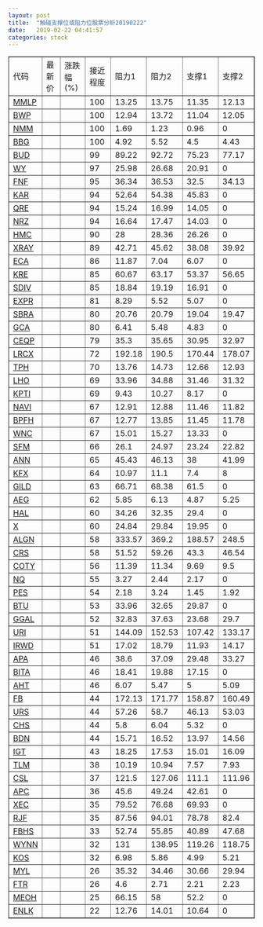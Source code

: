 ```yaml
---
layout: post
title:  "触碰支撑位或阻力位股票分析20190222"
date:   2019-02-22 04:41:57
categories: stock
---
```

<script type="text/javascript">
var stockList = []
stockList.push('gb_mmlp');
stockList.push('gb_bwp');
stockList.push('gb_nmm');
stockList.push('gb_bbg');
stockList.push('gb_bud');
stockList.push('gb_wy');
stockList.push('gb_fnf');
stockList.push('gb_kar');
stockList.push('gb_qre');
stockList.push('gb_nrz');
stockList.push('gb_hmc');
stockList.push('gb_xray');
stockList.push('gb_eca');
stockList.push('gb_kre');
stockList.push('gb_sdiv');
stockList.push('gb_expr');
stockList.push('gb_sbra');
stockList.push('gb_gca');
stockList.push('gb_ceqp');
stockList.push('gb_lrcx');
stockList.push('gb_tph');
stockList.push('gb_lho');
stockList.push('gb_kpti');
stockList.push('gb_navi');
stockList.push('gb_bpfh');
stockList.push('gb_wnc');
stockList.push('gb_sfm');
stockList.push('gb_ann');
stockList.push('gb_kfx');
stockList.push('gb_gild');
stockList.push('gb_aeg');
stockList.push('gb_hal');
stockList.push('gb_x');
stockList.push('gb_algn');
stockList.push('gb_crs');
stockList.push('gb_coty');
stockList.push('gb_nq');
stockList.push('gb_pes');
stockList.push('gb_btu');
stockList.push('gb_ggal');
stockList.push('gb_uri');
stockList.push('gb_irwd');
stockList.push('gb_apa');
stockList.push('gb_bita');
stockList.push('gb_aht');
stockList.push('gb_fb');
stockList.push('gb_urs');
stockList.push('gb_chs');
stockList.push('gb_bdn');
stockList.push('gb_igt');
stockList.push('gb_tlm');
stockList.push('gb_csl');
stockList.push('gb_apc');
stockList.push('gb_xec');
stockList.push('gb_rjf');
stockList.push('gb_fbhs');
stockList.push('gb_wynn');
stockList.push('gb_kos');
stockList.push('gb_myl');
stockList.push('gb_ftr');
stockList.push('gb_meoh');
stockList.push('gb_enlk');
</script>
<table border="1">
 <tr>
 <td>代码</td>
 <td>最新价</td>
 <td>涨跌幅(%)</td>
 <td>接近程度</td>
 <td>阻力1</td>
 <td>阻力2</td>
 <td>支撑1</td>
 <td>支撑2</td>
</tr>
  <tr id="mmlp" class="green">
  <td><a href="http://stock.finance.sina.com.cn/usstock/quotes/MMLP.html" target="_blank">MMLP</a></td><td></td><td></td><td>100</td><td>13.25</td><td>13.75</td><td>11.35</td><td>12.13</td></tr>
  <tr id="bwp" class="green">
  <td><a href="http://stock.finance.sina.com.cn/usstock/quotes/BWP.html" target="_blank">BWP</a></td><td></td><td></td><td>100</td><td>12.94</td><td>13.72</td><td>11.04</td><td>12.05</td></tr>
  <tr id="nmm" class="green">
  <td><a href="http://stock.finance.sina.com.cn/usstock/quotes/NMM.html" target="_blank">NMM</a></td><td></td><td></td><td>100</td><td>1.69</td><td>1.23</td><td>0.96</td><td>0</td></tr>
  <tr id="bbg" class="red">
  <td><a href="http://stock.finance.sina.com.cn/usstock/quotes/BBG.html" target="_blank">BBG</a></td><td></td><td></td><td>100</td><td>4.92</td><td>5.52</td><td>4.5</td><td>4.43</td></tr>
  <tr id="bud" class="green">
  <td><a href="http://stock.finance.sina.com.cn/usstock/quotes/BUD.html" target="_blank">BUD</a></td><td></td><td></td><td>99</td><td>89.22</td><td>92.72</td><td>75.23</td><td>77.17</td></tr>
  <tr id="wy" class="red">
  <td><a href="http://stock.finance.sina.com.cn/usstock/quotes/WY.html" target="_blank">WY</a></td><td></td><td></td><td>97</td><td>25.98</td><td>26.68</td><td>20.91</td><td>0</td></tr>
  <tr id="fnf" class="green">
  <td><a href="http://stock.finance.sina.com.cn/usstock/quotes/FNF.html" target="_blank">FNF</a></td><td></td><td></td><td>95</td><td>36.34</td><td>36.53</td><td>32.5</td><td>34.13</td></tr>
  <tr id="kar" class="green">
  <td><a href="http://stock.finance.sina.com.cn/usstock/quotes/KAR.html" target="_blank">KAR</a></td><td></td><td></td><td>94</td><td>52.64</td><td>54.38</td><td>45.83</td><td>0</td></tr>
  <tr id="qre" class="red">
  <td><a href="http://stock.finance.sina.com.cn/usstock/quotes/QRE.html" target="_blank">QRE</a></td><td></td><td></td><td>94</td><td>15.24</td><td>16.99</td><td>14.05</td><td>0</td></tr>
  <tr id="nrz" class="red">
  <td><a href="http://stock.finance.sina.com.cn/usstock/quotes/NRZ.html" target="_blank">NRZ</a></td><td></td><td></td><td>94</td><td>16.64</td><td>17.47</td><td>14.03</td><td>0</td></tr>
  <tr id="hmc" class="red">
  <td><a href="http://stock.finance.sina.com.cn/usstock/quotes/HMC.html" target="_blank">HMC</a></td><td></td><td></td><td>90</td><td>28</td><td>28.36</td><td>26.26</td><td>0</td></tr>
  <tr id="xray" class="red">
  <td><a href="http://stock.finance.sina.com.cn/usstock/quotes/XRAY.html" target="_blank">XRAY</a></td><td></td><td></td><td>89</td><td>42.71</td><td>45.62</td><td>38.08</td><td>39.92</td></tr>
  <tr id="eca" class="red">
  <td><a href="http://stock.finance.sina.com.cn/usstock/quotes/ECA.html" target="_blank">ECA</a></td><td></td><td></td><td>86</td><td>11.87</td><td>7.04</td><td>6.07</td><td>0</td></tr>
  <tr id="kre" class="green">
  <td><a href="http://stock.finance.sina.com.cn/usstock/quotes/KRE.html" target="_blank">KRE</a></td><td></td><td></td><td>85</td><td>60.67</td><td>63.17</td><td>53.37</td><td>56.65</td></tr>
  <tr id="sdiv" class="red">
  <td><a href="http://stock.finance.sina.com.cn/usstock/quotes/SDIV.html" target="_blank">SDIV</a></td><td></td><td></td><td>85</td><td>18.84</td><td>19.19</td><td>16.91</td><td>0</td></tr>
  <tr id="expr" class="green">
  <td><a href="http://stock.finance.sina.com.cn/usstock/quotes/EXPR.html" target="_blank">EXPR</a></td><td></td><td></td><td>81</td><td>8.29</td><td>5.52</td><td>5.07</td><td>0</td></tr>
  <tr id="sbra" class="green">
  <td><a href="http://stock.finance.sina.com.cn/usstock/quotes/SBRA.html" target="_blank">SBRA</a></td><td></td><td></td><td>80</td><td>20.76</td><td>20.79</td><td>19.04</td><td>19.47</td></tr>
  <tr id="gca" class="green">
  <td><a href="http://stock.finance.sina.com.cn/usstock/quotes/GCA.html" target="_blank">GCA</a></td><td></td><td></td><td>80</td><td>6.41</td><td>5.48</td><td>4.83</td><td>0</td></tr>
  <tr id="ceqp" class="green">
  <td><a href="http://stock.finance.sina.com.cn/usstock/quotes/CEQP.html" target="_blank">CEQP</a></td><td></td><td></td><td>79</td><td>35.3</td><td>35.65</td><td>30.95</td><td>32.97</td></tr>
  <tr id="lrcx" class="green">
  <td><a href="http://stock.finance.sina.com.cn/usstock/quotes/LRCX.html" target="_blank">LRCX</a></td><td></td><td></td><td>72</td><td>192.18</td><td>190.5</td><td>170.44</td><td>178.07</td></tr>
  <tr id="tph" class="green">
  <td><a href="http://stock.finance.sina.com.cn/usstock/quotes/TPH.html" target="_blank">TPH</a></td><td></td><td></td><td>70</td><td>13.76</td><td>14.73</td><td>12.66</td><td>12.93</td></tr>
  <tr id="lho" class="green">
  <td><a href="http://stock.finance.sina.com.cn/usstock/quotes/LHO.html" target="_blank">LHO</a></td><td></td><td></td><td>69</td><td>33.96</td><td>34.88</td><td>31.46</td><td>31.32</td></tr>
  <tr id="kpti" class="red">
  <td><a href="http://stock.finance.sina.com.cn/usstock/quotes/KPTI.html" target="_blank">KPTI</a></td><td></td><td></td><td>69</td><td>9.43</td><td>10.27</td><td>8.17</td><td>0</td></tr>
  <tr id="navi" class="green">
  <td><a href="http://stock.finance.sina.com.cn/usstock/quotes/NAVI.html" target="_blank">NAVI</a></td><td></td><td></td><td>67</td><td>12.91</td><td>12.88</td><td>11.46</td><td>11.82</td></tr>
  <tr id="bpfh" class="green">
  <td><a href="http://stock.finance.sina.com.cn/usstock/quotes/BPFH.html" target="_blank">BPFH</a></td><td></td><td></td><td>67</td><td>12.77</td><td>13.85</td><td>11.45</td><td>11.78</td></tr>
  <tr id="wnc" class="red">
  <td><a href="http://stock.finance.sina.com.cn/usstock/quotes/WNC.html" target="_blank">WNC</a></td><td></td><td></td><td>67</td><td>15.01</td><td>15.27</td><td>13.33</td><td>0</td></tr>
  <tr id="sfm" class="green">
  <td><a href="http://stock.finance.sina.com.cn/usstock/quotes/SFM.html" target="_blank">SFM</a></td><td></td><td></td><td>66</td><td>26.1</td><td>24.97</td><td>23.24</td><td>22.82</td></tr>
  <tr id="ann" class="red">
  <td><a href="http://stock.finance.sina.com.cn/usstock/quotes/ANN.html" target="_blank">ANN</a></td><td></td><td></td><td>65</td><td>45.43</td><td>46.13</td><td>38</td><td>41.99</td></tr>
  <tr id="kfx" class="green">
  <td><a href="http://stock.finance.sina.com.cn/usstock/quotes/KFX.html" target="_blank">KFX</a></td><td></td><td></td><td>64</td><td>10.97</td><td>11.1</td><td>7.4</td><td>8</td></tr>
  <tr id="gild" class="red">
  <td><a href="http://stock.finance.sina.com.cn/usstock/quotes/GILD.html" target="_blank">GILD</a></td><td></td><td></td><td>63</td><td>66.71</td><td>68.38</td><td>61.5</td><td>0</td></tr>
  <tr id="aeg" class="green">
  <td><a href="http://stock.finance.sina.com.cn/usstock/quotes/AEG.html" target="_blank">AEG</a></td><td></td><td></td><td>62</td><td>5.85</td><td>6.13</td><td>4.87</td><td>5.25</td></tr>
  <tr id="hal" class="red">
  <td><a href="http://stock.finance.sina.com.cn/usstock/quotes/HAL.html" target="_blank">HAL</a></td><td></td><td></td><td>60</td><td>34.26</td><td>32.35</td><td>29.4</td><td>0</td></tr>
  <tr id="x" class="red">
  <td><a href="http://stock.finance.sina.com.cn/usstock/quotes/X.html" target="_blank">X</a></td><td></td><td></td><td>60</td><td>24.84</td><td>29.84</td><td>19.95</td><td>0</td></tr>
  <tr id="algn" class="green">
  <td><a href="http://stock.finance.sina.com.cn/usstock/quotes/ALGN.html" target="_blank">ALGN</a></td><td></td><td></td><td>58</td><td>333.57</td><td>369.2</td><td>188.57</td><td>248.5</td></tr>
  <tr id="crs" class="green">
  <td><a href="http://stock.finance.sina.com.cn/usstock/quotes/CRS.html" target="_blank">CRS</a></td><td></td><td></td><td>58</td><td>51.52</td><td>59.26</td><td>43.3</td><td>46.54</td></tr>
  <tr id="coty" class="red">
  <td><a href="http://stock.finance.sina.com.cn/usstock/quotes/COTY.html" target="_blank">COTY</a></td><td></td><td></td><td>56</td><td>11.39</td><td>11.34</td><td>9.69</td><td>9.5</td></tr>
  <tr id="nq" class="green">
  <td><a href="http://stock.finance.sina.com.cn/usstock/quotes/NQ.html" target="_blank">NQ</a></td><td></td><td></td><td>55</td><td>3.27</td><td>2.44</td><td>2.17</td><td>0</td></tr>
  <tr id="pes" class="red">
  <td><a href="http://stock.finance.sina.com.cn/usstock/quotes/PES.html" target="_blank">PES</a></td><td></td><td></td><td>54</td><td>2.18</td><td>3.24</td><td>1.45</td><td>1.92</td></tr>
  <tr id="btu" class="green">
  <td><a href="http://stock.finance.sina.com.cn/usstock/quotes/BTU.html" target="_blank">BTU</a></td><td></td><td></td><td>53</td><td>33.96</td><td>32.65</td><td>29.87</td><td>0</td></tr>
  <tr id="ggal" class="red">
  <td><a href="http://stock.finance.sina.com.cn/usstock/quotes/GGAL.html" target="_blank">GGAL</a></td><td></td><td></td><td>52</td><td>32.83</td><td>37.63</td><td>23.68</td><td>29.7</td></tr>
  <tr id="uri" class="green">
  <td><a href="http://stock.finance.sina.com.cn/usstock/quotes/URI.html" target="_blank">URI</a></td><td></td><td></td><td>51</td><td>144.09</td><td>152.53</td><td>107.42</td><td>133.17</td></tr>
  <tr id="irwd" class="green">
  <td><a href="http://stock.finance.sina.com.cn/usstock/quotes/IRWD.html" target="_blank">IRWD</a></td><td></td><td></td><td>51</td><td>17.02</td><td>18.79</td><td>11.93</td><td>14.17</td></tr>
  <tr id="apa" class="green">
  <td><a href="http://stock.finance.sina.com.cn/usstock/quotes/APA.html" target="_blank">APA</a></td><td></td><td></td><td>46</td><td>38.6</td><td>37.09</td><td>29.48</td><td>33.27</td></tr>
  <tr id="bita" class="red">
  <td><a href="http://stock.finance.sina.com.cn/usstock/quotes/BITA.html" target="_blank">BITA</a></td><td></td><td></td><td>46</td><td>18.41</td><td>19.88</td><td>17.15</td><td>0</td></tr>
  <tr id="aht" class="green">
  <td><a href="http://stock.finance.sina.com.cn/usstock/quotes/AHT.html" target="_blank">AHT</a></td><td></td><td></td><td>46</td><td>6.07</td><td>5.47</td><td>5</td><td>5.09</td></tr>
  <tr id="fb" class="green">
  <td><a href="http://stock.finance.sina.com.cn/usstock/quotes/FB.html" target="_blank">FB</a></td><td></td><td></td><td>44</td><td>172.13</td><td>171.77</td><td>158.87</td><td>160.49</td></tr>
  <tr id="urs" class="green">
  <td><a href="http://stock.finance.sina.com.cn/usstock/quotes/URS.html" target="_blank">URS</a></td><td></td><td></td><td>44</td><td>57.26</td><td>58.7</td><td>46.13</td><td>53.03</td></tr>
  <tr id="chs" class="green">
  <td><a href="http://stock.finance.sina.com.cn/usstock/quotes/CHS.html" target="_blank">CHS</a></td><td></td><td></td><td>44</td><td>5.8</td><td>6.04</td><td>5.32</td><td>0</td></tr>
  <tr id="bdn" class="red">
  <td><a href="http://stock.finance.sina.com.cn/usstock/quotes/BDN.html" target="_blank">BDN</a></td><td></td><td></td><td>44</td><td>15.71</td><td>16.52</td><td>13.97</td><td>14.56</td></tr>
  <tr id="igt" class="red">
  <td><a href="http://stock.finance.sina.com.cn/usstock/quotes/IGT.html" target="_blank">IGT</a></td><td></td><td></td><td>43</td><td>18.25</td><td>17.53</td><td>15.01</td><td>16.09</td></tr>
  <tr id="tlm" class="green">
  <td><a href="http://stock.finance.sina.com.cn/usstock/quotes/TLM.html" target="_blank">TLM</a></td><td></td><td></td><td>38</td><td>10.19</td><td>10.94</td><td>7.57</td><td>7.93</td></tr>
  <tr id="csl" class="green">
  <td><a href="http://stock.finance.sina.com.cn/usstock/quotes/CSL.html" target="_blank">CSL</a></td><td></td><td></td><td>37</td><td>121.5</td><td>127.06</td><td>111.1</td><td>111.96</td></tr>
  <tr id="apc" class="red">
  <td><a href="http://stock.finance.sina.com.cn/usstock/quotes/APC.html" target="_blank">APC</a></td><td></td><td></td><td>36</td><td>45.6</td><td>49.24</td><td>42.61</td><td>0</td></tr>
  <tr id="xec" class="red">
  <td><a href="http://stock.finance.sina.com.cn/usstock/quotes/XEC.html" target="_blank">XEC</a></td><td></td><td></td><td>35</td><td>79.52</td><td>76.68</td><td>69.93</td><td>0</td></tr>
  <tr id="rjf" class="green">
  <td><a href="http://stock.finance.sina.com.cn/usstock/quotes/RJF.html" target="_blank">RJF</a></td><td></td><td></td><td>35</td><td>87.56</td><td>94.01</td><td>78.78</td><td>82.4</td></tr>
  <tr id="fbhs" class="green">
  <td><a href="http://stock.finance.sina.com.cn/usstock/quotes/FBHS.html" target="_blank">FBHS</a></td><td></td><td></td><td>33</td><td>52.74</td><td>55.85</td><td>40.89</td><td>47.68</td></tr>
  <tr id="wynn" class="red">
  <td><a href="http://stock.finance.sina.com.cn/usstock/quotes/WYNN.html" target="_blank">WYNN</a></td><td></td><td></td><td>32</td><td>131</td><td>138.95</td><td>119.26</td><td>118.75</td></tr>
  <tr id="kos" class="red">
  <td><a href="http://stock.finance.sina.com.cn/usstock/quotes/KOS.html" target="_blank">KOS</a></td><td></td><td></td><td>32</td><td>6.98</td><td>5.86</td><td>4.99</td><td>5.21</td></tr>
  <tr id="myl" class="green">
  <td><a href="http://stock.finance.sina.com.cn/usstock/quotes/MYL.html" target="_blank">MYL</a></td><td></td><td></td><td>26</td><td>35.32</td><td>34.46</td><td>30.66</td><td>29.94</td></tr>
  <tr id="ftr" class="red">
  <td><a href="http://stock.finance.sina.com.cn/usstock/quotes/FTR.html" target="_blank">FTR</a></td><td></td><td></td><td>26</td><td>4.6</td><td>2.71</td><td>2.21</td><td>2.23</td></tr>
  <tr id="meoh" class="red">
  <td><a href="http://stock.finance.sina.com.cn/usstock/quotes/MEOH.html" target="_blank">MEOH</a></td><td></td><td></td><td>25</td><td>66.15</td><td>58</td><td>52.2</td><td>0</td></tr>
  <tr id="enlk" class="red">
  <td><a href="http://stock.finance.sina.com.cn/usstock/quotes/ENLK.html" target="_blank">ENLK</a></td><td></td><td></td><td>22</td><td>12.76</td><td>14.01</td><td>10.64</td><td>0</td></tr>
</table>
